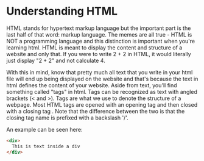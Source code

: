 # Understanding HTML

HTML stands for hypertext markup language but the important part is the last half of 
that word: markup language. The memes are all true - HTML is NOT a programming language
and this distinction is important when you're learning html. HTML is meant to display 
the content and structure of a website and only that. If you were to write 2 + 2 in HTML,
it would literally just display "2 + 2" and not calculate 4.

With this in mind, know that pretty much all text that you write in your html file will end 
up being displayed on the website and that's because the text in html defines the content 
of your website. Aside from text, you'll find something called "tags" in html. Tags can be
recognized as text with angled brackets (< and >). Tags are what we use to denote the structure
of a webpage. Most HTML tags are opened with an opening tag <tagName> and then closed with a 
closing tag </tagName>. Note that the difference between the two is that the closing tag name 
is prefixed with a backslash '/'.

An example can be seen here:

```html
<div>
  This is text inside a div
</div>
```
